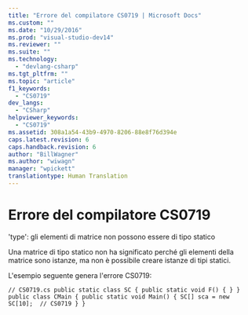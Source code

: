```yaml
---
title: "Errore del compilatore CS0719 | Microsoft Docs"
ms.custom: ""
ms.date: "10/29/2016"
ms.prod: "visual-studio-dev14"
ms.reviewer: ""
ms.suite: ""
ms.technology: 
  - "devlang-csharp"
ms.tgt_pltfrm: ""
ms.topic: "article"
f1_keywords: 
  - "CS0719"
dev_langs: 
  - "CSharp"
helpviewer_keywords: 
  - "CS0719"
ms.assetid: 308a1a54-43b9-4970-8206-88e8f76d394e
caps.latest.revision: 6
caps.handback.revision: 6
author: "BillWagner"
ms.author: "wiwagn"
manager: "wpickett"
translationtype: Human Translation
---
```

# Errore del compilatore CS0719
'type': gli elementi di matrice non possono essere di tipo statico  
  
 Una matrice di tipo statico non ha significato perché gli elementi della matrice sono istanze, ma non è possibile creare istanze di tipi statici.  
  
 L'esempio seguente genera l'errore CS0719:  
  
```  
// CS0719.cs public static class SC { public static void F() { } } public class CMain { public static void Main() { SC[] sca = new SC[10];  // CS0719 } }  
```